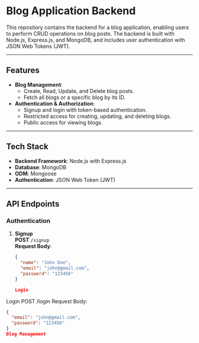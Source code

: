 
# Blog Application Backend

This repository contains the backend for a blog application, enabling users to perform CRUD operations on blog posts. The backend is built with Node.js, Express.js, and MongoDB, and includes user authentication with JSON Web Tokens (JWT).

---

## Features

- **Blog Management**:
  - Create, Read, Update, and Delete blog posts.
  - Fetch all blogs or a specific blog by its ID.
- **Authentication & Authorization**:
  - Signup and login with token-based authentication.
  - Restricted access for creating, updating, and deleting blogs.
  - Public access for viewing blogs.

---

## Tech Stack

- **Backend Framework**: Node.js with Express.js
- **Database**: MongoDB
- **ODM**: Mongoose
- **Authentication**: JSON Web Token (JWT)

---

## API Endpoints

### **Authentication**
1. **Signup**  
   **POST** `/signup`  
   **Request Body**:
   ```json
   {
     "name": "John Doe",
     "email": "john@gmail.com",
     "password": "123456"
   }

   Login
Login
POST /login
Request Body:
```json
{
  "email": "john@gmail.com",
  "password": "123456"
}
Blog Management


